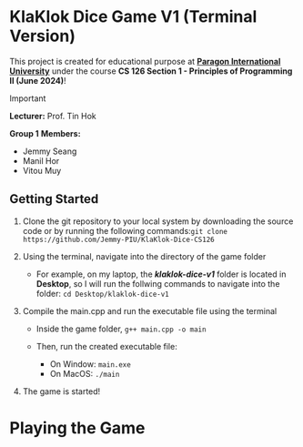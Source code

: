 # KlaKlok Dice Game V1 (Terminal Version)

This project is created for educational purpose at **[Paragon International University](https://paragoniu.edu.kh/)** under the course **CS 126 Section 1 - Principles of Programming II (June 2024)**!



> [!IMPORTANT]
>
> **Lecturer:** Prof. Tin Hok
>
> **Group 1** **Members:**
>
> - Jemmy Seang
> - Manil Hor
> - Vitou Muy



## Getting Started

1. Clone the git repository to your local system by downloading the source code or by running the following commands:`git clone https://github.com/Jemmy-PIU/KlaKlok-Dice-CS126`

2. Using the terminal, navigate into the directory of the game folder
   - For example, on my laptop, the ***klaklok-dice-v1*** folder is located in **Desktop**, so I will run the follwing commands to navigate into the folder: `cd Desktop/klaklok-dice-v1`

3. Compile the main.cpp and run the executable file using the terminal

   - Inside the game folder, `g++ main.cpp -o main`

   - Then, run the created executable file:
     - On Window: `main.exe`
     - On MacOS: `./main`

4. The game is started!



# Playing the Game

